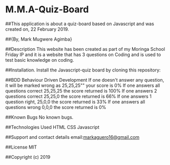 # M.M.A-Quiz-Board

##This application is about a quiz-board based on Javascript and was created on, 22 February 2019.

##{By, Mark Mugwere Agimba}

##Description
This website has been created as part of my Moringa School Friday IP and it is a website that has 3 questions on Coding and is used to test basic knowledge on coding.

##Installation.
Install the Javascript-quiz board by cloning this repository:

##BDD
Behaviour	Driven Development
If one doesn't answer any question, it will be marked wrong as 25,25,25""	your score is 0%
If one answers all questions correct	25,25,25	the score returned is 100%
If one answers 2 questions correct 25,25,0 the score returned is 66%
If one answers 1 question right, 25,0,0 the score returned is 33%
If one answers all questions wrong	0,0,0	the score returned is 0%


##Known Bugs
No known bugs.

##Technologies Used
HTML CSS Javascript

##Support and contact details
email:markaguero16@gmail.com

##License
MIT

##Copyright (c) 2019 
